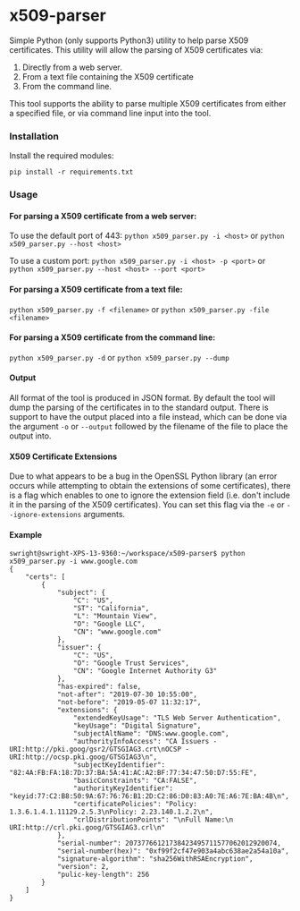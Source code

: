 # x509-parser
Simple Python (only supports Python3) utility to help parse X509 certificates. This utility will allow the parsing of X509 certificates via:
1. Directly from a web server.
2. From a text file containing the X509 certificate
3. From the command line.

This tool supports the ability to parse multiple X509 certificates from either a specified file, or via command line input into the tool.

### Installation

Install the required modules:

`pip install -r requirements.txt`

### Usage

#### For parsing a X509 certificate from a web server:

To use the default port of 443:
`python x509_parser.py -i <host>` or `python x509_parser.py --host <host>`

To use a custom port:
`python x509_parser.py -i <host> -p <port>` or `python x509_parser.py --host <host> --port <port>`

#### For parsing a X509 certificate from a text file:

`python x509_parser.py -f <filename>` or `python x509_parser.py -file <filename>`

#### For parsing a X509 certificate from the command line:

`python x509_parser.py -d` or `python x509_parser.py --dump`

#### Output

All format of the tool is produced in JSON format. By default the tool will dump the parsing of the certificates in to the standard output. There is support to have the output placed into a file instead, which can be done via the argument `-o` or `--output` followed by the filename of the file to place the output into.

#### X509 Certificate Extensions

Due to what appears to be a bug in the OpenSSL Python library (an error occurs while attempting to obtain the extensions of some certificates), there is a flag which enables to one to ignore the extension field (i.e. don't include it in the parsing of the X509 certificates). You can set this flag via the `-e` or `--ignore-extensions` arguments.

#### Example

~~~~
swright@swright-XPS-13-9360:~/workspace/x509-parser$ python x509_parser.py -i www.google.com
{
    "certs": [
        {
            "subject": {
                "C": "US",
                "ST": "California",
                "L": "Mountain View",
                "O": "Google LLC",
                "CN": "www.google.com"
            },
            "issuer": {
                "C": "US",
                "O": "Google Trust Services",
                "CN": "Google Internet Authority G3"
            },
            "has-expired": false,
            "not-after": "2019-07-30 10:55:00",
            "not-before": "2019-05-07 11:32:17",
            "extensions": {
                "extendedKeyUsage": "TLS Web Server Authentication",
                "keyUsage": "Digital Signature",
                "subjectAltName": "DNS:www.google.com",
                "authorityInfoAccess": "CA Issuers - URI:http://pki.goog/gsr2/GTSGIAG3.crt\nOCSP - URI:http://ocsp.pki.goog/GTSGIAG3\n",
                "subjectKeyIdentifier": "82:4A:FB:FA:18:7D:37:BA:5A:41:AC:A2:BF:77:34:47:50:D7:55:FE",
                "basicConstraints": "CA:FALSE",
                "authorityKeyIdentifier": "keyid:77:C2:B8:50:9A:67:76:76:B1:2D:C2:86:D0:83:A0:7E:A6:7E:BA:4B\n",
                "certificatePolicies": "Policy: 1.3.6.1.4.1.11129.2.5.3\nPolicy: 2.23.140.1.2.2\n",
                "crlDistributionPoints": "\nFull Name:\n  URI:http://crl.pki.goog/GTSGIAG3.crl\n"
            },
            "serial-number": 20737766121738423495711577062012920074,
            "serial-number(hex)": "0xf99f2cf47e903a4abc638ae2a54a10a",
            "signature-algorithm": "sha256WithRSAEncryption",
            "version": 2,
            "pulic-key-length": 256
        }
    ]
}
~~~~
